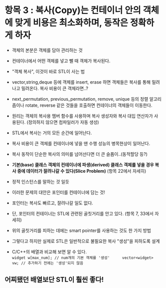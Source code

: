 # 항목 3 : 복사(Copy)는 컨테이너 안의 객체에 맞게 비용은 최소화하며, 동작은 정확하게 하자

* 객체의 본분은 객체를 담아 관리하는 것
* 컨테이너에서 어떤 객체를 넣고 뺄 때 객체가 복사된다.
* "객체 복사", 이것이 바로 STL이 사는 법
* vector,string,deque 등에 객체를 insert, erase 하면 객체들은 복사를 통해 밀려나고 밀려온다. 복사 비용이 큰 객체라면..?
* next_permutation, previous_permutation, remove, unique 등의 정렬 알고리즘이나 rotate, reverse 같은 것들을 호출하면 컨테이너의 객체들이 이동한다.
* 원리는 객체의 복사용 멤버 함수를 사용하며 복사 생성자와 복사 대입 연산자가 사용된다. (정의하지 않으면 컴파일러가 자동 생성)

* STL에서 복사는 거의 모든 순간에 일어난다.
* 복사 비용이 큰 객체를 컨테이너에 넣을 땐 수행 성능의 병목현상이 일어난다.
* 복사 동작이 단순한 복사의 의미를 넘어선다면 더 큰 슬픔이..(동적할당 등?)

* **기본(base) 클래스 객체의 컨테이너에 파생(derived) 클래스 객체를 넣을 경우 복사 중에 __데이터가 잘려나갈 수 있다(Slice Problem)__** (항목 22에서 자세히)
* 정적 인스턴스를 말하는 것 일듯

* 이러한 문제의 대안은 포인터를 컨테이너에 담는 것!
* 포인터는 복사도 빠르고, 잘려나갈 일도 없다.
* 단, 포인터의 컨테이너는 STL에 관련된 골칫거리를 안고 있다. (항목 7, 33에서 자세히)
* 위의 골칫거리를 피하는 데에는 smart pointer를 사용하는 것도 한 가지 방법

* 그렇다고 하지만 실제로 STL은 일반적으로 불필요한 복사 "생성"을 피하도록 설계
* C/C++의 배열과 비교해 보면 알 수 있다.
`                                                     `
`widget w[max_num]; // num개의 기본 객체를 '생성'     `
`vector<widget> vw; // 추가하기 전에는 '생성'되지 않음`
`                                                     `

## 어찌됐던 배열보단 STL이 훨씬 좋다!